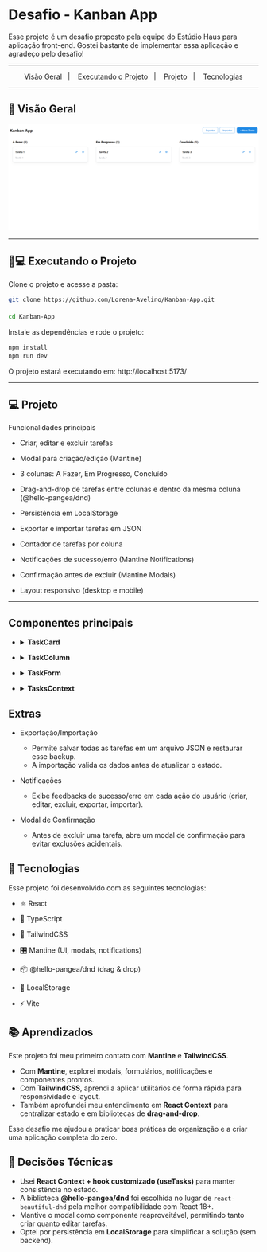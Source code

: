 # Desafio - Kanban App

Esse projeto é um desafio proposto pela equipe do Estúdio Haus para aplicação front-end. Gostei bastante de implementar essa aplicação e agradeço pelo desafio!

---

<p align="center">
  <a href="#-visão-geral">Visão Geral</a>&nbsp;&nbsp;&nbsp;|&nbsp;&nbsp;&nbsp;
  <a href="#-executando-o-projeto">Executando o Projeto</a>&nbsp;&nbsp;&nbsp;|&nbsp;&nbsp;&nbsp;
  <a href="#-projeto">Projeto</a>&nbsp;&nbsp;&nbsp;|&nbsp;&nbsp;&nbsp;
  <a href="#-tecnologias">Tecnologias</a>
</p>

---

## 👀 Visão Geral

![Kanban Board](.github/visao-geral.png)

---

## 🚀💻 Executando o Projeto

Clone o projeto e acesse a pasta:

```bash
git clone https://github.com/Lorena-Avelino/Kanban-App.git

cd Kanban-App
```
Instale as dependências e rode o projeto:

```bash
npm install
npm run dev
```
O projeto estará executando em: http://localhost:5173/

---

## 💻 Projeto
Funcionalidades principais
- Criar, editar e excluir tarefas

- Modal para criação/edição (Mantine)

- 3 colunas: A Fazer, Em Progresso, Concluído

- Drag-and-drop de tarefas entre colunas e dentro da mesma coluna (@hello-pangea/dnd)

- Persistência em LocalStorage

- Exportar e importar tarefas em JSON

- Contador de tarefas por coluna

- Notificações de sucesso/erro (Mantine Notifications)

- Confirmação antes de excluir (Mantine Modals)

- Layout responsivo (desktop e mobile)
---

## Componentes principais
- <details> <summary><strong>TaskCard</strong></summary> Cartão individual da tarefa, exibe título, descrição e botões de editar/excluir.
</details>

- <details> <summary><strong>TaskColumn</strong></summary> Coluna do Kanban, renderiza as tarefas de um status específico e integra com drag-and-drop.
</details>

- <details> <summary><strong>TaskForm</strong></summary> Formulário usado dentro do modal para criar e editar tarefas.
</details>

- <details> <summary><strong>TasksContext</strong></summary> Contexto global que gerencia o estado das tarefas (criar, editar, remover, mover) com persistência em LocalStorage.
</details>

## Extras

- Exportação/Importação 
  - Permite salvar todas as tarefas em um arquivo JSON e restaurar esse backup.
  - A importação valida os dados antes de atualizar o estado.

- Notificações
  - Exibe feedbacks de sucesso/erro em cada ação do usuário (criar, editar, excluir, exportar, importar).

- Modal de Confirmação
  - Antes de excluir uma tarefa, abre um modal de confirmação para evitar exclusões acidentais.

## 🚀 Tecnologias

Esse projeto foi desenvolvido com as seguintes tecnologias:

- ⚛️ React

- 🔷 TypeScript

- 🎨 TailwindCSS

- 🎛️ Mantine (UI, modals, notifications)

- 📦 @hello-pangea/dnd (drag & drop)

- 💾 LocalStorage

- ⚡ Vite

## 📚 Aprendizados
Este projeto foi meu primeiro contato com **Mantine** e **TailwindCSS**.  
- Com **Mantine**, explorei modais, formulários, notificações e componentes prontos.  
- Com **TailwindCSS**, aprendi a aplicar utilitários de forma rápida para responsividade e layout.  
- Também aprofundei meu entendimento em **React Context** para centralizar estado e em bibliotecas de **drag-and-drop**.  

Esse desafio me ajudou a praticar boas práticas de organização e a criar uma aplicação completa do zero.

## 🧩 Decisões Técnicas
- Usei **React Context + hook customizado (useTasks)** para manter consistência no estado.  
- A biblioteca **@hello-pangea/dnd** foi escolhida no lugar de `react-beautiful-dnd` pela melhor compatibilidade com React 18+.  
- Mantive o modal como componente reaproveitável, permitindo tanto criar quanto editar tarefas.  
- Optei por persistência em **LocalStorage** para simplificar a solução (sem backend).  


